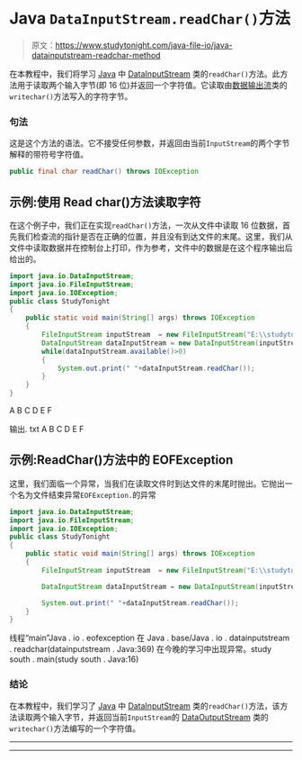 # Java `DataInputStream.readChar()`方法

> 原文：<https://www.studytonight.com/java-file-io/java-datainputstream-readchar-method>

在本教程中，我们将学习 [Java](https://www.studytonight.com/java/) 中 [DataInputStream](https://www.studytonight.com/java-file-io/java-datainputstream-class) 类的`readChar()`方法。此方法用于读取两个输入字节(即 16 位)并返回一个字符值。它读取由[数据输出流](https://www.studytonight.com/java-file-io/java-dataoutputstream-class)类的`writechar()`方法写入的字符字节。

### 句法

这是这个方法的语法。它不接受任何参数，并返回由当前`InputStream`的两个字节解释的带符号字符值。

```java
public final char readChar() throws IOException
```

## 示例:使用 Read char()方法读取字符

在这个例子中，我们正在实现`readChar()`方法，一次从文件中读取 16 位数据，首先我们检查流的指针是否在正确的位置，并且没有到达文件的末尾。这里，我们从文件中读取数据并在控制台上打印，作为参考，文件中的数据是在这个程序输出后给出的。

```java
import java.io.DataInputStream;
import java.io.FileInputStream;
import java.io.IOException;
public class StudyTonight 
{
	public static void main(String[] args) throws IOException 
	{ 
		FileInputStream inputStream  = new FileInputStream("E:\\studytonight\\output.txt"); 
		DataInputStream dataInputStream = new DataInputStream(inputStream); 
		while(dataInputStream.available()>0)
		{	           
            System.out.print(" "+dataInputStream.readChar());  
        }  
	}  
}
```

A B C D E F

输出. txt
A B C D E F

## 示例:ReadChar()方法中的 EOFException

这里，我们面临一个异常，当我们在读取文件时到达文件的末尾时抛出。它抛出一个名为文件结束异常`EOFException.`的异常

```java
import java.io.DataInputStream;
import java.io.FileInputStream;
import java.io.IOException;
public class StudyTonight 
{
	public static void main(String[] args) throws IOException 
	{ 
		FileInputStream inputStream  = new FileInputStream("E:\\studytonight\\output.txt"); 

		DataInputStream dataInputStream = new DataInputStream(inputStream); 

		System.out.print(" "+dataInputStream.readChar());          
	}  
}
```

线程“main”Java . io . eofexception
在 Java . base/Java . io . datainputstream . readchar(datainputstream . Java:369)
在今晚的学习中出现异常。study south . main(study south . Java:16)

### 结论

在本教程中，我们学习了 [Java](https://www.studytonight.com/java/) 中 [DataInputStream](https://www.studytonight.com/java-file-io/java-datainputstream-class) 类的`readChar()`方法，该方法读取两个输入字节，并返回当前`InputStream`的 [DataOutputStream](https://www.studytonight.com/java-file-io/java-dataoutputstream-class) 类的`writechar()`方法编写的一个字符值。

* * *

* * *